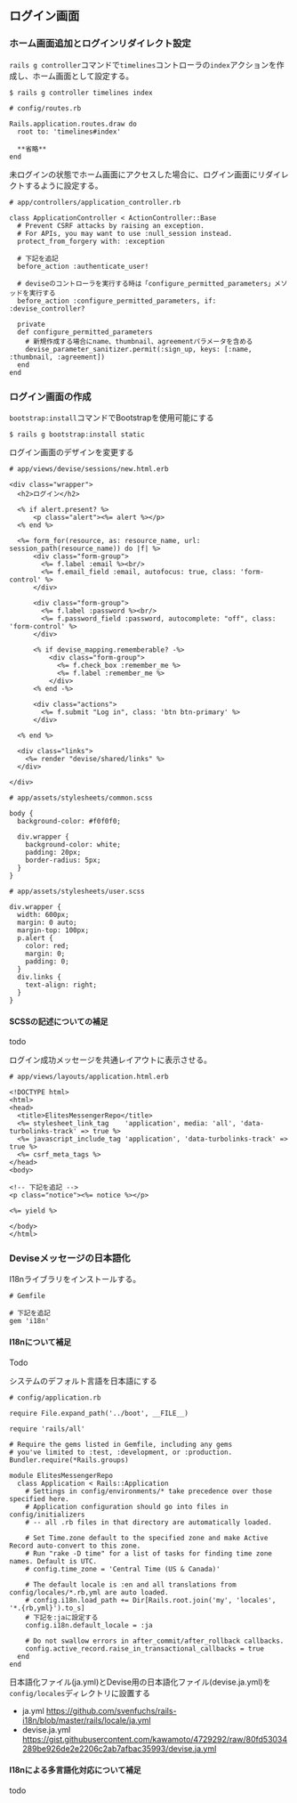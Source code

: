 ## ログイン画面

### ホーム画面追加とログインリダイレクト設定
`rails g controller`コマンドで`timelines`コントローラの`index`アクションを作成し、ホーム画面として設定する。
```
$ rails g controller timelines index
```
```
# config/routes.rb

Rails.application.routes.draw do
  root to: 'timelines#index'

  **省略**
end
```

未ログインの状態でホーム画面にアクセスした場合に、ログイン画面にリダイレクトするように設定する。
```
# app/controllers/application_controller.rb

class ApplicationController < ActionController::Base
  # Prevent CSRF attacks by raising an exception.
  # For APIs, you may want to use :null_session instead.
  protect_from_forgery with: :exception

  # 下記を追記
  before_action :authenticate_user!

  # deviseのコントローラを実行する時は「configure_permitted_parameters」メソッドを実行する
  before_action :configure_permitted_parameters, if: :devise_controller?

  private
  def configure_permitted_parameters
    # 新規作成する場合にname、thumbnail、agreementパラメータを含める
    devise_parameter_sanitizer.permit(:sign_up, keys: [:name, :thumbnail, :agreement])
  end
end

```

### ログイン画面の作成
`bootstrap:install`コマンドでBootstrapを使用可能にする
```
$ rails g bootstrap:install static
```

ログイン画面のデザインを変更する
```
# app/views/devise/sessions/new.html.erb

<div class="wrapper">
  <h2>ログイン</h2>

  <% if alert.present? %>
      <p class="alert"><%= alert %></p>
  <% end %>

  <%= form_for(resource, as: resource_name, url: session_path(resource_name)) do |f| %>
      <div class="form-group">
        <%= f.label :email %><br/>
        <%= f.email_field :email, autofocus: true, class: 'form-control' %>
      </div>

      <div class="form-group">
        <%= f.label :password %><br/>
        <%= f.password_field :password, autocomplete: "off", class: 'form-control' %>
      </div>

      <% if devise_mapping.rememberable? -%>
          <div class="form-group">
            <%= f.check_box :remember_me %>
            <%= f.label :remember_me %>
          </div>
      <% end -%>

      <div class="actions">
        <%= f.submit "Log in", class: 'btn btn-primary' %>
      </div>

  <% end %>

  <div class="links">
    <%= render "devise/shared/links" %>
  </div>

</div>

```
```
# app/assets/stylesheets/common.scss

body {
  background-color: #f0f0f0;

  div.wrapper {
    background-color: white;
    padding: 20px;
    border-radius: 5px;
  }
}
```
```
# app/assets/stylesheets/user.scss

div.wrapper {
  width: 600px;
  margin: 0 auto;
  margin-top: 100px;
  p.alert {
    color: red;
    margin: 0;
    padding: 0;
  }
  div.links {
    text-align: right;
  }
}
```

#### SCSSの記述についての補足
todo


ログイン成功メッセージを共通レイアウトに表示させる。
```
# app/views/layouts/application.html.erb

<!DOCTYPE html>
<html>
<head>
  <title>ElitesMessengerRepo</title>
  <%= stylesheet_link_tag    'application', media: 'all', 'data-turbolinks-track' => true %>
  <%= javascript_include_tag 'application', 'data-turbolinks-track' => true %>
  <%= csrf_meta_tags %>
</head>
<body>

<!-- 下記を追記 -->
<p class="notice"><%= notice %></p>

<%= yield %>

</body>
</html>

```

### Deviseメッセージの日本語化
I18nライブラリをインストールする。
```
# Gemfile

# 下記を追記
gem 'i18n'
```

#### I18nについて補足
Todo

システムのデフォルト言語を日本語にする
```
# config/application.rb

require File.expand_path('../boot', __FILE__)

require 'rails/all'

# Require the gems listed in Gemfile, including any gems
# you've limited to :test, :development, or :production.
Bundler.require(*Rails.groups)

module ElitesMessengerRepo
  class Application < Rails::Application
    # Settings in config/environments/* take precedence over those specified here.
    # Application configuration should go into files in config/initializers
    # -- all .rb files in that directory are automatically loaded.

    # Set Time.zone default to the specified zone and make Active Record auto-convert to this zone.
    # Run "rake -D time" for a list of tasks for finding time zone names. Default is UTC.
    # config.time_zone = 'Central Time (US & Canada)'

    # The default locale is :en and all translations from config/locales/*.rb,yml are auto loaded.
    # config.i18n.load_path += Dir[Rails.root.join('my', 'locales', '*.{rb,yml}').to_s]
    # 下記を:jaに設定する
    config.i18n.default_locale = :ja

    # Do not swallow errors in after_commit/after_rollback callbacks.
    config.active_record.raise_in_transactional_callbacks = true
  end
end
```

日本語化ファイル(ja.yml)とDevise用の日本語化ファイル(devise.ja.yml)を`config/locales`ディレクトリに設置する
- ja.yml https://github.com/svenfuchs/rails-i18n/blob/master/rails/locale/ja.yml
- devise.ja.yml https://gist.githubusercontent.com/kawamoto/4729292/raw/80fd53034289be926de2e2206c2ab7afbac35993/devise.ja.yml

#### I18nによる多言語化対応について補足
todo
